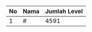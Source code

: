 | No | Nama            | Jumlah Level |
|----|-----------------|--------------|
| 1  | #    |    4591        |
